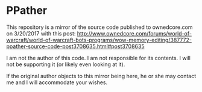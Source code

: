 # PPather
This repository is a mirror of the source code published to ownedcore.com on 3/20/2017 with this post: http://www.ownedcore.com/forums/world-of-warcraft/world-of-warcraft-bots-programs/wow-memory-editing/387772-ppather-source-code-post3708635.html#post3708635

I am not the author of this code.  I am not responsible for its contents.  I will not be supporting it (or likely even looking at it).

If the original author objects to this mirror being here, he or she may contact me and I will accommodate your wishes.
